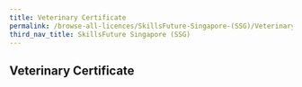 ```yaml
---
title: Veterinary Certificate
permalink: /browse-all-licences/SkillsFuture-Singapore-(SSG)/Veterinary-Certificate
third_nav_title: SkillsFuture Singapore (SSG)
---
```

## Veterinary Certificate
